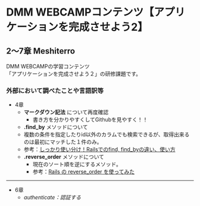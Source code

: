 # DMM WEBCAMPコンテンツ【アプリケーションを完成させよう2】
## 2〜7章 Meshiterro
DMM WEBCAMPの学習コンテンツ<br>
「アプリケーションを完成させよう２」の研修課題です。

### 外部において調べたことや言語訳等
- 4章
  - **マークダウン記法** について再度確認
    - 書き方を分かりやすくしてGithubを見やすく！！
  -  **.find_by** メソッドについて
    -  複数の条件を指定したりid以外のカラムでも検索できるが、取得出来るのは最初にマッチした１件のみ。
    -  参考：[しっかり使い分け！Railsでのfind, find_byの違い、使い方](https://www.sejuku.net/blog/13000)
  - **.reverse_order** メソッドについて
    -  現在のソート順を逆にするメソッド。
    -  参考：[Rails の reverse_order を使ってみた](https://qiita.com/mnkz51/items/4b781cf4527fe1779e1b)
---
- 6章
  - *authenticate：認証する*
